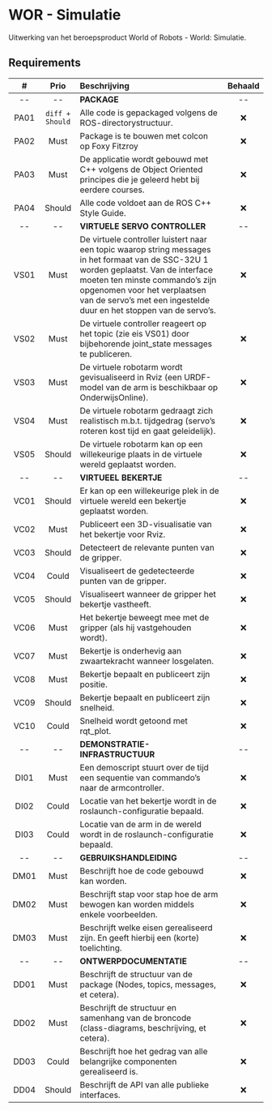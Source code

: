 # WOR - Simulatie

Uitwerking van het beroepsproduct World of Robots - World: Simulatie.

## Requirements

|  #   |         Prio         | Beschrijving                                                                                                                                                                                                                                                                    | Behaald |
|:----:|:--------------------:|:--------------------------------------------------------------------------------------------------------------------------------------------------------------------------------------------------------------------------------------------------------------------------------|:-------:|
|  --  |          --          | **PACKAGE**                                                                                                                                                                                                                                                                     |   --    |
| PA01 | ```diff + Should```  | Alle code is gepackaged volgens de ROS-directorystructuur.                                                                                                                                                                                                                      |   :x:   |
| PA02 |         Must         | Package is te bouwen met colcon op Foxy Fitzroy                                                                                                                                                                                                                                 |   :x:   |
| PA03 |         Must         | De applicatie wordt gebouwd met C++ volgens de Object Oriented principes die je geleerd hebt bij eerdere courses.                                                                                                                                                               |   :x:   |
| PA04 |        Should        | Alle code voldoet aan de ROS C++ Style Guide.                                                                                                                                                                                                                                   |   :x:   |
|  --  |          --          | **VIRTUELE SERVO CONTROLLER**                                                                                                                                                                                                                                                   |   --    |
| VS01 |         Must         | De virtuele controller luistert naar een topic waarop string messages in het formaat van de SSC-32U 1 worden geplaatst. Van de interface moeten ten minste commando’s zijn opgenomen voor het verplaatsen van de servo’s met een ingestelde duur en het stoppen van de servo’s. |   :x:   |
| VS02 |         Must         | De virtuele controller reageert op het topic (zie eis VS01) door bijbehorende joint_state messages te publiceren.                                                                                                                                                               |   :x:   |
| VS03 |         Must         | De virtuele robotarm wordt gevisualiseerd in Rviz (een URDF-model van de arm is beschikbaar op OnderwijsOnline).                                                                                                                                                                |   :x:   |
| VS04 |         Must         | De virtuele robotarm gedraagt zich realistisch m.b.t. tijdgedrag (servo’s roteren kost tijd en gaat geleidelijk).                                                                                                                                                               |   :x:   |
| VS05 |        Should        | De virtuele robotarm kan op een willekeurige plaats in de virtuele wereld geplaatst worden.                                                                                                                                                                                     |   :x:   |
|  --  |          --          | **VIRTUEEL BEKERTJE**                                                                                                                                                                                                                                                           |   --    |
| VC01 |        Should        | Er kan op een willekeurige plek in de virtuele wereld een bekertje geplaatst worden.                                                                                                                                                                                            |   :x:   |
| VC02 |         Must         | Publiceert een 3D-visualisatie van het bekertje voor Rviz.                                                                                                                                                                                                                      |   :x:   |
| VC03 |        Should        | Detecteert de relevante punten van de gripper.                                                                                                                                                                                                                                  |   :x:   |
| VC04 |        Could         | Visualiseert de gedetecteerde punten van de gripper.                                                                                                                                                                                                                            |   :x:   |
| VC05 |        Should        | Visualiseert wanneer de gripper het bekertje vastheeft.                                                                                                                                                                                                                         |   :x:   |
| VC06 |         Must         | Het bekertje beweegt mee met de gripper (als hij vastgehouden wordt).                                                                                                                                                                                                           |   :x:   |
| VC07 |         Must         | Bekertje is onderhevig aan zwaartekracht wanneer losgelaten.                                                                                                                                                                                                                    |   :x:   |
| VC08 |         Must         | Bekertje bepaalt en publiceert zijn positie.                                                                                                                                                                                                                                    |   :x:   |
| VC09 |        Should        | Bekertje bepaalt en publiceert zijn snelheid.                                                                                                                                                                                                                                   |   :x:   |
| VC10 |        Could         | Snelheid wordt getoond met rqt_plot.                                                                                                                                                                                                                                            |   :x:   |
|  --  |          --          | **DEMONSTRATIE-INFRASTRUCTUUR**                                                                                                                                                                                                                                                 |   --    |
| DI01 |         Must         | Een demoscript stuurt over de tijd een sequentie van commando’s naar de armcontroller.                                                                                                                                                                                          |   :x:   |
| DI02 |        Could         | Locatie van het bekertje wordt in de roslaunch-configuratie bepaald.                                                                                                                                                                                                            |   :x:   |
| DI03 |        Could         | Locatie van de arm in de wereld wordt in de roslaunch-configuratie bepaald.                                                                                                                                                                                                     |   :x:   |
|  --  |          --          | **GEBRUIKSHANDLEIDING**                                                                                                                                                                                                                                                         |   --    |
| DM01 |         Must         | Beschrijft hoe de code gebouwd kan worden.                                                                                                                                                                                                                                      |   :x:   |
| DM02 |         Must         | Beschrijft stap voor stap hoe de arm bewogen kan worden middels enkele voorbeelden.                                                                                                                                                                                             |   :x:   |
| DM03 |         Must         | Beschrijft welke eisen gerealiseerd zijn. En geeft hierbij een (korte) toelichting.                                                                                                                                                                                             |   :x:   |
|  --  |          --          | **ONTWERPDOCUMENTATIE**                                                                                                                                                                                                                                                         |   --    |
| DD01 |         Must         | Beschrijft de structuur van de package (Nodes, topics, messages, et cetera).                                                                                                                                                                                                    |   :x:   |
| DD02 |         Must         | Beschrijft de structuur en samenhang van de broncode (class-diagrams, beschrijving, et cetera).                                                                                                                                                                                 |   :x:   |
| DD03 |        Could         | Beschrijft hoe het gedrag van alle belangrijke componenten gerealiseerd is.                                                                                                                                                                                                     |   :x:   |
| DD04 |        Should        | Beschrijft de API van alle publieke interfaces.                                                                                                                                                                                                                                 |   :x:   |



